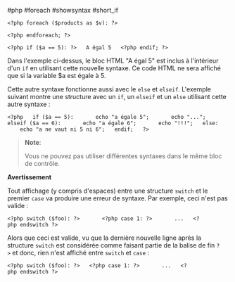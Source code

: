 #php #foreach #showsyntax #short_if


~~~
<?php foreach ($products as $v): ?>
~~~


~~~
<?php endforeach; ?>
~~~


`<?php if ($a == 5): ?>   A égal 5   <?php endif; ?>`

Dans l'exemple ci-dessus, le bloc HTML "A égal 5" est inclus à l'intérieur d'un `if` en utilisant cette nouvelle syntaxe. Ce code HTML ne sera affiché que si la variable $a est égale à 5.

Cette autre syntaxe fonctionne aussi avec le `else` et `elseif`. L'exemple suivant montre une structure avec un `if`, un `elseif` et un `else` utilisant cette autre syntaxe :

`<?php   if ($a == 5):       echo "a égale 5";       echo "...";   elseif ($a == 6):       echo "a égale 6";       echo "!!!";   else:       echo "a ne vaut ni 5 ni 6";   endif;   ?>`

> **Note**:
> 
> Vous ne pouvez pas utiliser différentes syntaxes dans le même bloc de contrôle.

**Avertissement**

Tout affichage (y compris d'espaces) entre une structure `switch` et le premier `case` va produire une erreur de syntaxe. Par exemple, ceci n'est pas valide :

`<?php switch ($foo): ?>       <?php case 1: ?>       ...   <?php endswitch ?>`

Alors que ceci est valide, vu que la dernière nouvelle ligne après la structure `switch` est considérée comme faisant partie de la balise de fin `?>` et donc, rien n'est affiché entre `switch` et `case` :

`<?php switch ($foo): ?>   <?php case 1: ?>       ...   <?php endswitch ?>`